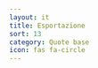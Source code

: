 ```yaml
---
layout: it
title: Esportazione
sort: 13
category: Quote base
icon: fas fa-circle
---
```

<p class="message">
    
</p>